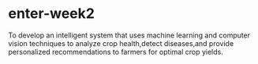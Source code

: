 # enter-week2
To develop an intelligent system that uses machine learning and computer vision techniques to analyze crop health,detect diseases,and provide personalized recommendations to farmers for optimal crop yields.
